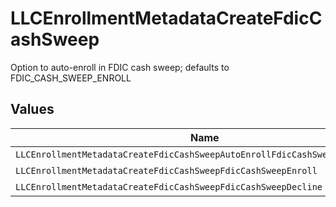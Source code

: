 # LLCEnrollmentMetadataCreateFdicCashSweep

Option to auto-enroll in FDIC cash sweep; defaults to FDIC_CASH_SWEEP_ENROLL


## Values

| Name                                                                         | Value                                                                        |
| ---------------------------------------------------------------------------- | ---------------------------------------------------------------------------- |
| `LLCEnrollmentMetadataCreateFdicCashSweepAutoEnrollFdicCashSweepUnspecified` | AUTO_ENROLL_FDIC_CASH_SWEEP_UNSPECIFIED                                      |
| `LLCEnrollmentMetadataCreateFdicCashSweepFdicCashSweepEnroll`                | FDIC_CASH_SWEEP_ENROLL                                                       |
| `LLCEnrollmentMetadataCreateFdicCashSweepFdicCashSweepDecline`               | FDIC_CASH_SWEEP_DECLINE                                                      |